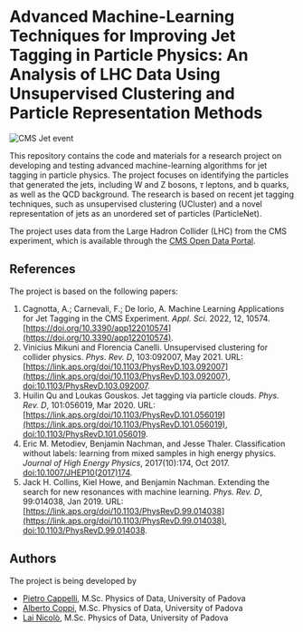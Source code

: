 # Advanced Machine-Learning Techniques for Improving Jet Tagging in Particle Physics: An Analysis of LHC Data Using Unsupervised Clustering and Particle Representation Methods

![CMS Jet event](https://cds.cern.ch/record/2814439/files/TOP-21-012_1.png)

This repository contains the code and materials for a research project on developing and testing advanced machine-learning algorithms for jet tagging in particle physics. The project focuses on identifying the particles that generated the jets, including W and Z bosons, $\tau$ leptons, and b quarks, as well as the QCD background. The research is based on recent jet tagging techniques, such as unsupervised clustering (UCluster) and a novel representation of jets as an unordered set of particles (ParticleNet).

The project uses data from the Large Hadron Collider (LHC) from the CMS experiment, which is available through the [CMS Open Data Portal](http://opendata.cern.ch/search?page=1&size=20&subtype=Collision&type=Dataset&experiment=CMS&year=2012&year=2015&file_type=miniaod).

## References

The project is based on the following papers:

1. Cagnotta, A.; Carnevali, F.; De Iorio, A. Machine Learning Applications for Jet Tagging in the CMS Experiment. *Appl. Sci*. 2022, 12, 10574. [https://doi.org/10.3390/app122010574](https://doi.org/10.3390/app122010574).
2. Vinicius Mikuni and Florencia Canelli. Unsupervised clustering for collider physics. *Phys. Rev. D*, 103:092007, May 2021. URL: [https://link.aps.org/doi/10.1103/PhysRevD.103.092007](https://link.aps.org/doi/10.1103/PhysRevD.103.092007), [doi:10.1103/PhysRevD.103.092007]([doi:10.1103/PhysRevD.103.092007](https://link.aps.org/doi/10.1103/PhysRevD.103.092007)).
3. Huilin Qu and Loukas Gouskos. Jet tagging via particle clouds. *Phys. Rev. D*, 101:056019, Mar 2020. URL: [https://link.aps.org/doi/10.1103/PhysRevD.101.056019](https://link.aps.org/doi/10.1103/PhysRevD.101.056019), [doi:10.1103/PhysRevD.101.056019](https://link.aps.org/doi/10.1103/PhysRevD.101.056019).
4. Eric M. Metodiev, Benjamin Nachman, and Jesse Thaler. Classification without labels: learning from mixed samples in high energy physics. *Journal of High Energy Physics*, 2017(10):174, Oct 2017. [doi:10.1007/JHEP10(2017)174](https://link.springer.com/article/10.1007/JHEP10(2017)174).
5. Jack H. Collins, Kiel Howe, and Benjamin Nachman. Extending the search for new resonances with machine learning. *Phys. Rev. D*, 99:014038, Jan 2019. URL: [https://link.aps.org/doi/10.1103/PhysRevD.99.014038](https://link.aps.org/doi/10.1103/PhysRevD.99.014038), [doi:10.1103/PhysRevD.99.014038](https://link.aps.org/doi/10.1103/PhysRevD.99.014038).

## Authors

The project is being developed by 

- [Pietro Cappelli](https://github.com/PietroCappelli), M.Sc. Physics of Data, University of Padova
- [Alberto Coppi](https://github.com/c0pp1), M.Sc. Physics of Data, University of Padova
- [Lai Nicolò](https://github.com/niklai99), M.Sc. Physics of Data, University of Padova
